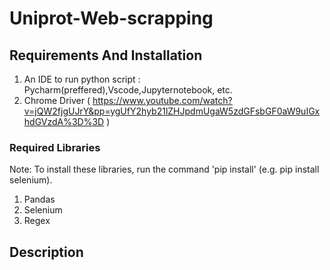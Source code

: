 # Uniprot-Web-scrapping
## Requirements And Installation
1. An IDE to run python script : Pycharm(preffered),Vscode,Jupyternotebook, etc.
2. Chrome Driver ( https://www.youtube.com/watch?v=jQW2fjgUJrY&pp=ygUfY2hyb21lZHJpdmUgaW5zdGFsbGF0aW9uIGxhdGVzdA%3D%3D )
### Required Libraries
Note: To install these libraries, run the command 'pip install' (e.g. pip install selenium).
1. Pandas
2. Selenium
3. Regex

## Description

